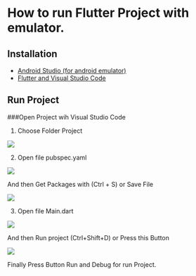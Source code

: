 # How to run Flutter Project with emulator.

## Installation

 * [Android Studio (for android emulator)](https://docs.google.com/document/d/1_qzvUiRP5RKs-x7aZD4HdIdvmSSr589itzM4qHf9wa8/edit)
 * [Flutter and Visual Studio Code](https://docs.google.com/document/d/1Fad3Vk2Yk8l7BGbnoqSXMSDvmHTdKolhWfaZkmRB9_Y/edit)
 
## Run Project

###Open Project wih Visual Studio Code

 1. Choose Folder Project
 
 ![](https://s3-ap-southeast-1.amazonaws.com/img-in-th/c495e55c97d565c8fda16ba2d9cdf1b5.png)
 
 2. Open file pubspec.yaml
 
 ![](https://s3-ap-southeast-1.amazonaws.com/img-in-th/910c65038744f9da4dee7262987d115b.png)
 
 And then Get Packages with (Ctrl + S) or Save File
 
 ![](https://s3-ap-southeast-1.amazonaws.com/img-in-th/703a14b67d617f0e12226ef5d988ca73.png)
 
3. Open file Main.dart

![](https://s3-ap-southeast-1.amazonaws.com/img-in-th/ad98b48c6bc6c6c948e78950af62e329.png)

And then Run project (Ctrl+Shift+D) or Press this Button

![](https://s3-ap-southeast-1.amazonaws.com/img-in-th/f4966b27a409c291ed764dc50740f325.png)

Finally Press Button Run and Debug for run Project.
